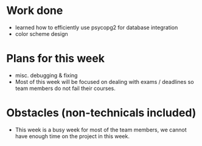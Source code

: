 # Work done
- learned how to efficiently use psycopg2 for database integration
- color scheme design

# Plans for this week
- misc. debugging & fixing
- Most of this week will be focused on dealing with exams / deadlines so team members do not fail their courses.

# Obstacles (non-technicals included)
- This week is a busy week for most of the team members, we cannot have enough time on the project in this week.
